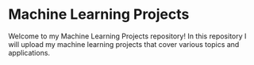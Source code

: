# Machine Learning Projects

Welcome to my Machine Learning Projects repository! 
In this repository I will upload my machine learning projects that cover various topics and applications.
